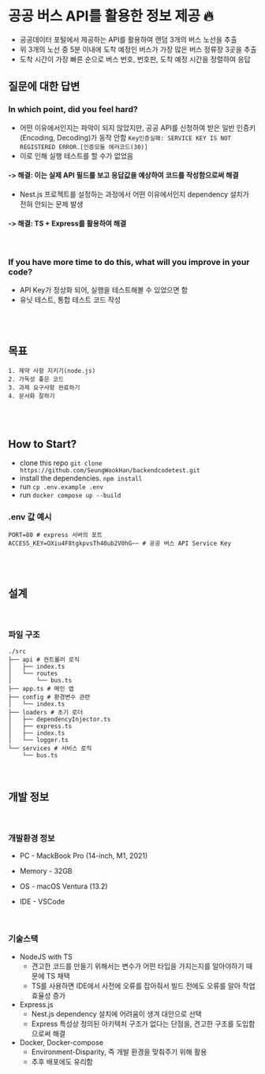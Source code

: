 # 공공 버스 API를 활용한 정보 제공 🔥

- 공공데이터 포털에서 제공하는 API를 활용하여 랜덤 3개의 버스 노선을 추출
- 위 3개의 노선 중 5분 이내에 도착 예정인 버스가 가장 많은 버스 정류장 3곳을 추출
- 도착 시간이 가장 빠른 순으로 버스 번호, 번호판, 도착 예정 시간을 정렬하여 응답

## 질문에 대한 답변

### In which point, did you feel hard?

- 어떤 이유에서인지는 파악이 되지 않았지만, 공공 API를 신청하여 받은 일반 인증키(Encoding, Decoding)가 동작 안함 `Key인증실패: SERVICE KEY IS NOT REGISTERED ERROR.[인증모듈 에러코드(30)]`
- 이로 인해 실행 테스트를 할 수가 없었음

#### -> 해결: 이는 실제 API 필드를 보고 응답값을 예상하여 코드를 작성함으로써 해결

- Nest.js 프로젝트를 설정하는 과정에서 어떤 이유에서인지 dependency 설치가 전혀 안되는 문제 발생

#### -> 해결: TS + Express를 활용하여 해결

<br>

### If you have more time to do this, what will you improve in your code?

- API Key가 정상화 되어, 실행을 테스트해볼 수 있었으면 함
- 유닛 테스트, 통합 테스트 코드 작성

<br><br>

## 목표

    1. 제약 사항 지키기(node.js)
    2. 가독성 좋은 코드
    3. 과제 요구사항 완료하기
    4. 문서화 잘하기

<br><br>

## How to Start?

- clone this repo `git clone https://github.com/SeungWookHan/backendcodetest.git`
- install the dependencies. `npm install`
- run `cp .env.example .env`
- run `docker compose up --build`

### .env 값 예시

```shell
PORT=80 # express 서버의 포트
ACCESS_KEY=OXiu4F8tgkpvsTh40ub2V0hG~~ # 공공 버스 API Service Key
```

<br><br>

## 설계

<br>

### 파일 구조

```
./src
├── api # 컨트롤러 로직
│   ├── index.ts
│   └── routes
│       └── bus.ts
├── app.ts # 메인 앱
├── config # 환경변수 관련
│   └── index.ts
├── loaders # 초기 로더
│   ├── dependencyInjector.ts
│   ├── express.ts
│   ├── index.ts
│   └── logger.ts
└── services # 서비스 로직
    └── bus.ts
```

<br>

## 개발 정보

<br>

### 개발환경 정보

- PC - MackBook Pro (14-inch, M1, 2021)
- Memory - 32GB
- OS - macOS Ventura (13.2)

- IDE - VSCode

<br>

### 기술스택

- NodeJS with TS
  - 견고한 코드를 만들기 위해서는 변수가 어떤 타입을 가지는지를 알아야하기 때문에 TS 채택
  - TS를 사용하면 IDE에서 사전에 오류를 잡아줘서 빌드 전에도 오류를 알아 작업 효율성 증가
- Express.js
  - Nest.js dependency 설치에 어려움이 생겨 대안으로 선택
  - Express 특성상 정의된 아키텍처 구조가 없다는 단점을, 견고한 구조를 도입함으로써 해결
- Docker, Docker-compose
  - Environment-Disparity, 즉 개발 환경을 맞춰주기 위해 활용
  - 추후 배포에도 유리함
